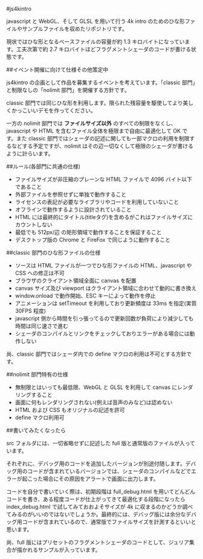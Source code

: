 #js4kintro

javascript と WebGL、そして GLSL を用いて行う 4k intro のためのひな形ファイルやサンプルファイルを収めたリポジトリです。

現状ではひな形となるベースファイルの容量が約 1.3 キロバイトになっています。工夫次第で約 2.7 キロバイトほどフラグメントシェーダのコードが書ける状態です。


##イベント開催に向けて仕様その他策定中

js4kintro の企画として作品を募集するイベントを考えています。「classic 部門」と制限なしの「nolimit 部門」を開催する方針です。

classic 部門では同じひな形を利用します。限られた残容量を駆使してより美しくかっこいいデモを作ってください。

一方の nolimit 部門では **ファイルサイズ以外** のすべての制限をなくし、javascript や HTML を含むファイル全体を極限まで自由に最適化して OK です。また classic 部門ではシェーダの記述に関しても一部マクロの利用を制限するなどする予定ですが、nolimit はその辺一切なくして極限のシェーダが書けるように計らいます。

##ルール(各部門に共通の仕様)

* ファイルサイズが非圧縮のプレーンな HTML ファイルで 4096 バイト以下であること
* 外部ファイルを参照せずに単独で動作すること
* ライセンスの表記が必要なライブラリやコードを利用していないこと
* オフラインで動作するように設計されていること
* HTML には最終的にタイトル(titleタグ)を含めるがこれはファイルサイズにカウントしない
* 最低でも 512px/辺 の矩形領域で動作することを保証すること
* デスクトップ版の Chrome と FireFox で同じように動作すること


##classic 部門のひな形ファイルの仕様

* ソースは HTML ファイルが一つでひな形ファイルの HTML、javascript や CSS への修正は不可
* ブラウザのクライアント領域全面に canvas を配置
* canvas サイズ及び viewport はクライアント領域に合わせて動的に書き換え
* window.onload で動作開始、ESC キーによって動作を停止
* アニメーションは setTimeout を利用しており更新頻度は 33ms を指定(実質 30FPS 程度)
* javascript 側から時間を引っ張ってるので更新回数が負荷により減少しても時間は同じ速さで進む
* シェーダのコンパイルとリンクをチェックしておりエラーがある場合には動作しない

尚、classic 部門ではシェーダ内での define マクロの利用は不可とする方針です。


##nolimit 部門特有の仕様

* 無制限とはいっても最低限、WebGL と GLSL を利用して canvas にレンダリングすること
* 画面に何もレンダリングされない(例えば音声のみなど)は認めない
* HTML および CSS もオリジナルの記述を許可
* define マクロ利用可


##書いてみたくなったら

src フォルダには、一切省略せずに記述した full 版と通常版のファイルが入っています。

それぞれに、デバッグ用のコードを追加したバージョンが別途付随します。デバッグ用のコードが含まれているバージョンでは、シェーダのコンパイルなどでエラーが起こった場合にその原因をアラートで画面に出力します。

コードを自分で書いていく際は、初期段階は full_debug.html を用いてどんどんコードを書き、ある程度コードが仕上がってきて最適化する段階になったら index_debug.html で試してみておおよそサイズが 4k に収まるのかどうか調べてみるのがいいのではないでしょうか。最終的には、デバッグ版には余分なデバッグ用コードが含まれているので、通常版でファイルサイズを計測するといいと思います。

尚、full 版にはプリセットのフラグメントシェーダのコードとして、ジュリア集合が描かれるサンプルが入っています。


